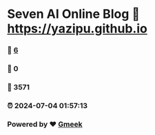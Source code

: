 # Seven AI Online Blog :link: https://yazipu.github.io 
### :page_facing_up: [6](https://yazipu.github.io/tag.html) 
### :speech_balloon: 0 
### :hibiscus: 3571 
### :alarm_clock: 2024-07-04 01:57:13 
### Powered by :heart: [Gmeek](https://github.com/Meekdai/Gmeek)
